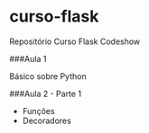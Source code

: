 # curso-flask
Repositório Curso Flask Codeshow

###Aula 1

Básico sobre Python

###Aula 2 - Parte 1
- Funções
- Decoradores